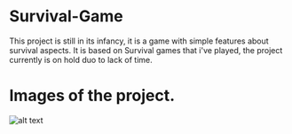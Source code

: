 # Survival-Game
This project is still in its infancy, it is a game with simple features about survival aspects. It is based on Survival games that i've played, the project currently is on hold duo to lack of time.



# Images of the project.

![alt text](https://i.imgur.com/sRkIWxYg.png)
